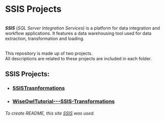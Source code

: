 # SSIS Projects
<br /> ***SSIS*** (_SQL Server Integration Services_) is a platform for data integration and workflow applications. It features a data warehousing tool used for data extraction, transformation and loading. 

<br />This repository is made up of two projects.
<br />All descriptions are related to these projects are included in each folder.

## SSIS Projects:
- ### [SSISTrasnformations](https://github.com/Longwinter93/SSIS_Trainings/tree/main/SSISTrasnformations)
- ### [WiseOwlTutorial---SSIS-Transformations](https://github.com/Longwinter93/SSIS_Trainings/tree/main/WiseOwlTutorial---SSIS-Transformations)

###### To create README, this site [SSIS](https://learn.microsoft.com/pl-pl/sql/integration-services/sql-server-integration-services?view=sql-server-ver16) was used.
